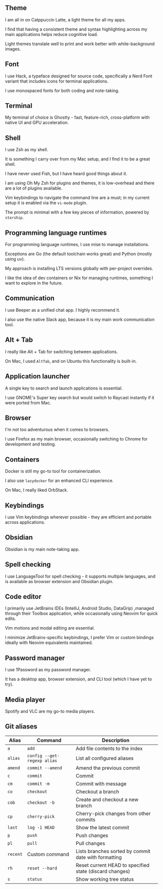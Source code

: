## Theme

I am all in on Catppuccin Latte, a light theme for all my apps.

I find that having a consistent theme and syntax highlighting across my main applications helps reduce cognitive load.

Light themes translate well to print and work better with white-background images.

## Font

I use Hack, a typeface designed for source code, specifically a Nerd Font variant that includes icons for terminal applications.

I use monospaced fonts for both coding and note-taking.

## Terminal

My terminal of choice is Ghostty - fast, feature-rich, cross-platform with native UI and GPU acceleration.

## Shell

I use Zsh as my shell.

It is something I carry over from my Mac setup, and I find it to be a great shell.

I have never used Fish, but I have heard good things about it.

I am using Oh My Zsh for plugins and themes, it is low-overhead and there are a lot of plugins available.

Vim keybindings to navigate the command line are a must; in my current setup it is enabled via the `vi-mode` plugin.

The prompt is minimal with a few key pieces of information, powered by `starship`.

## Programming language runtimes

For programming language runtimes, I use mise to manage installations.

Exceptions are Go (the default toolchain works great) and Python (mostly using uv).

My approach is installing LTS versions globally with per-project overrides.

I like the idea of dev containers or Nix for managing runtimes, something I want to explore in the future.

## Communication

I use Beeper as a unified chat app. I highly recommend it.

I also use the native Slack app, because it is my main work communication tool.

## Alt + Tab

I really like Alt + Tab for switching between applications.

On Mac, I used `AltTab`, and on Ubuntu this functionality is built-in.

## Application launcher

A single key to search and launch applications is essential.

I use GNOME's Super key search but would switch to Raycast instantly if it were ported from Mac.

## Browser

I'm not too adventurous when it comes to browsers.

I use Firefox as my main browser, occasionally switching to Chrome for development and testing.

## Containers

Docker is still my go-to tool for containerization.

I also use `lazydocker` for an enhanced CLI experience.

On Mac, I really liked OrbStack.

## Keybindings

I use Vim keybindings wherever possible - they are efficient and portable across applications.

## Obsidian

Obsidian is my main note-taking app.

## Spell checking

I use LanguageTool for spell checking - it supports multiple languages, and is available as browser extension and Obsidian plugin.

## Code editor

I primarily use JetBrains IDEs (IntelliJ, Android Studio, DataGrip) ,managed through their Toolbox application, while occasionally using Neovim for quick edits.

Vim motions and modal editing are essential.

I minimize JetBrains-specific keybindings, I prefer Vim or custom bindings ideally with Neovim equivalents maintained.

## Password manager

I use 1Password as my password manager.

It has a desktop app, browser extension, and CLI tool (which I have yet to try).

## Media player

Spotify and VLC are my go-to media players.

## Git aliases

| Alias    | Command                     | Description                                             |
|----------|-----------------------------|---------------------------------------------------------|
| `a`      | `add`                       | Add file contents to the index                          |
| `alias`  | `config --get-regexp alias` | List all configured aliases                             |
| `amend`  | `commit --amend`            | Amend the previous commit                               |
| `c`      | `commit`                    | Commit                                                  |
| `cm`     | `commit -m`                 | Commit with message                                     |
| `co`     | `checkout`                  | Checkout a branch                                       |
| `cob`    | `checkout -b`               | Create and checkout a new branch                        |
| `cp`     | `cherry-pick`               | Cherry-pick changes from other commits                  |
| `last`   | `log -1 HEAD`               | Show the latest commit                                  |
| `p`      | `push`                      | Push changes                                            |
| `pl`     | `pull`                      | Pull changes                                            |
| `recent` | Custom command              | Lists branches sorted by commit date with formatting    |
| `rh`     | `reset --hard`              | Reset current HEAD to specified state (discard changes) |
| `s`      | `status`                    | Show working tree status                                |